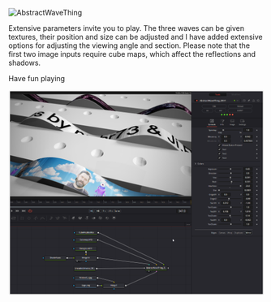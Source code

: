 ![AbstractWaveThing](https://github.com/user-attachments/assets/abbb6894-010a-4ee4-a524-37602635cceb)

Extensive parameters invite you to play. The three waves can be given textures, their position and size can be adjusted and I have added extensive options for adjusting the viewing angle and section. Please note that the first two image inputs require cube maps, which affect the reflections and shadows.

Have fun playing

[![Thumbnail](AbstractWaveThing_screenshot.png)](AbstractWaveThing.fuse)

